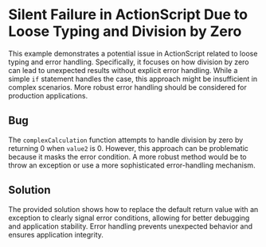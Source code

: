 # Silent Failure in ActionScript Due to Loose Typing and Division by Zero

This example demonstrates a potential issue in ActionScript related to loose typing and error handling.  Specifically, it focuses on how division by zero can lead to unexpected results without explicit error handling. While a simple `if` statement handles the case, this approach might be insufficient in complex scenarios. More robust error handling should be considered for production applications.

## Bug
The `complexCalculation` function attempts to handle division by zero by returning 0 when `value2` is 0. However, this approach can be problematic because it masks the error condition. A more robust method would be to throw an exception or use a more sophisticated error-handling mechanism.

## Solution
The provided solution shows how to replace the default return value with an exception to clearly signal error conditions, allowing for better debugging and application stability.  Error handling prevents unexpected behavior and ensures application integrity.
